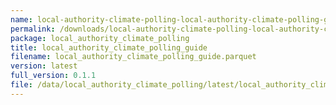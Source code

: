 ```yaml
---
name: local-authority-climate-polling-local-authority-climate-polling-guide-parquet
permalink: /downloads/local-authority-climate-polling-local-authority-climate-polling-guide-parquet/latest
package: local_authority_climate_polling
title: local_authority_climate_polling_guide
filename: local_authority_climate_polling_guide.parquet
version: latest
full_version: 0.1.1
file: /data/local_authority_climate_polling/latest/local_authority_climate_polling_guide.parquet
---
```

